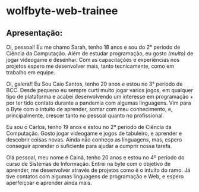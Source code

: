 # wolfbyte-web-trainee

## Apresentação: 

 Oi, pessoal! Eu me chamo Sarah, tenho 18 anos e sou do 2° período de Ciência da Computação.
 Além de estudar programação, eu gosto *(muito)* de jogar videogame e desenhar. 
 Com as capacitações e experiências nos projetos espero me desenvolver mais, tanto tecnicamente, como em trabalho em equipe.

Oi, galera!! Eu Sou Caio Santos, tenho 20 anos e estou no 3° período de BCC.
Desde pequeno eu sempre curti muito jogar varios jogos, em qualquer tipo de plataforma e acabei desenvolvendo um interesse em programação +
por ter tido contato durante a pandemia com algumas linguagens.
Vim para o Byte com o intuito de aprender, somar com meu conhecimento, e, principalmente, crescer tanto no pessoal quanto no profissional.

Eu sou o Carlos, tenho 19 anos e estou no 2º período de Ciência da Computação.
Gosto jogar videogame e jogos de tabuleiro, e aprender e descobrir coisas novas.
Ainda não conheço as linguagens, mas, espero conseguir aprender o suficiente para ajudar a cumprir nossa tarefa.

Olá pessoal, meu nome é Cainã, tenho 20 anos e estou no 4º período do curso de Sistemas de Informação. Entrei na byte com o objetivo de aprender, me desenvolver através de projetos como é o intuito do ramo. Já tive contatos com algumas linguagens de programação e Web, e espero aperfeiçoar e aprender ainda mais.    
